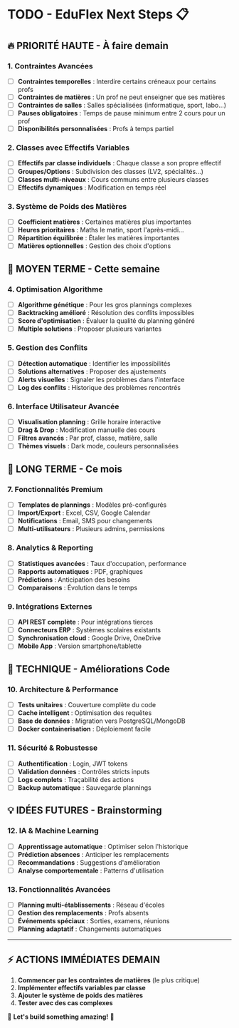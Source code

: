 # TODO - EduFlex Next Steps 📋

## 🔥 PRIORITÉ HAUTE - À faire demain

### 1. Contraintes Avancées
- [ ] **Contraintes temporelles** : Interdire certains créneaux pour certains profs
- [ ] **Contraintes de matières** : Un prof ne peut enseigner que ses matières
- [ ] **Contraintes de salles** : Salles spécialisées (informatique, sport, labo...)
- [ ] **Pauses obligatoires** : Temps de pause minimum entre 2 cours pour un prof
- [ ] **Disponibilités personnalisées** : Profs à temps partiel

### 2. Classes avec Effectifs Variables
- [ ] **Effectifs par classe individuels** : Chaque classe a son propre effectif
- [ ] **Groupes/Options** : Subdivision des classes (LV2, spécialités...)  
- [ ] **Classes multi-niveaux** : Cours communs entre plusieurs classes
- [ ] **Effectifs dynamiques** : Modification en temps réel

### 3. Système de Poids des Matières
- [ ] **Coefficient matières** : Certaines matières plus importantes
- [ ] **Heures prioritaires** : Maths le matin, sport l'après-midi...
- [ ] **Répartition équilibrée** : Étaler les matières importantes
- [ ] **Matières optionnelles** : Gestion des choix d'options

## 🚀 MOYEN TERME - Cette semaine

### 4. Optimisation Algorithme
- [ ] **Algorithme génétique** : Pour les gros plannings complexes
- [ ] **Backtracking amélioré** : Résolution des conflits impossibles
- [ ] **Score d'optimisation** : Évaluer la qualité du planning généré
- [ ] **Multiple solutions** : Proposer plusieurs variantes

### 5. Gestion des Conflits
- [ ] **Détection automatique** : Identifier les impossibilités
- [ ] **Solutions alternatives** : Proposer des ajustements
- [ ] **Alerts visuelles** : Signaler les problèmes dans l'interface
- [ ] **Log des conflits** : Historique des problèmes rencontrés

### 6. Interface Utilisateur Avancée
- [ ] **Visualisation planning** : Grille horaire interactive
- [ ] **Drag & Drop** : Modification manuelle des cours
- [ ] **Filtres avancés** : Par prof, classe, matière, salle
- [ ] **Thèmes visuels** : Dark mode, couleurs personnalisées

## 🎯 LONG TERME - Ce mois

### 7. Fonctionnalités Premium
- [ ] **Templates de plannings** : Modèles pré-configurés
- [ ] **Import/Export** : Excel, CSV, Google Calendar
- [ ] **Notifications** : Email, SMS pour changements
- [ ] **Multi-utilisateurs** : Plusieurs admins, permissions

### 8. Analytics & Reporting
- [ ] **Statistiques avancées** : Taux d'occupation, performance
- [ ] **Rapports automatiques** : PDF, graphiques
- [ ] **Prédictions** : Anticipation des besoins
- [ ] **Comparaisons** : Évolution dans le temps

### 9. Intégrations Externes
- [ ] **API REST complète** : Pour intégrations tierces
- [ ] **Connecteurs ERP** : Systèmes scolaires existants
- [ ] **Synchronisation cloud** : Google Drive, OneDrive
- [ ] **Mobile App** : Version smartphone/tablette

## 🔧 TECHNIQUE - Améliorations Code

### 10. Architecture & Performance
- [ ] **Tests unitaires** : Couverture complète du code
- [ ] **Cache intelligent** : Optimisation des requêtes
- [ ] **Base de données** : Migration vers PostgreSQL/MongoDB
- [ ] **Docker containerisation** : Déploiement facile

### 11. Sécurité & Robustesse
- [ ] **Authentification** : Login, JWT tokens
- [ ] **Validation données** : Contrôles stricts inputs
- [ ] **Logs complets** : Traçabilité des actions
- [ ] **Backup automatique** : Sauvegarde plannings

## 💡 IDÉES FUTURES - Brainstorming

### 12. IA & Machine Learning
- [ ] **Apprentissage automatique** : Optimiser selon l'historique
- [ ] **Prédiction absences** : Anticiper les remplacements
- [ ] **Recommandations** : Suggestions d'amélioration
- [ ] **Analyse comportementale** : Patterns d'utilisation

### 13. Fonctionnalités Avancées
- [ ] **Planning multi-établissements** : Réseau d'écoles
- [ ] **Gestion des remplacements** : Profs absents
- [ ] **Événements spéciaux** : Sorties, examens, réunions
- [ ] **Planning adaptatif** : Changements automatiques

---

## ⚡ ACTIONS IMMÉDIATES DEMAIN

1. **Commencer par les contraintes de matières** (le plus critique)
2. **Implémenter effectifs variables par classe** 
3. **Ajouter le système de poids des matières**
4. **Tester avec des cas complexes**

💪 **Let's build something amazing!** 🚀
